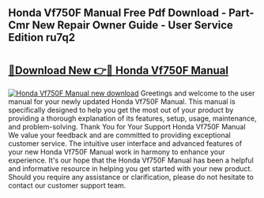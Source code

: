 ## Honda Vf750F Manual Free Pdf Download - Part-Cmr New Repair Owner Guide - User Service Edition ru7q2

# <h2><a href="http://bc55172.oget.top/?id=Honda+Vf750F+Manual">🔗Download New 👉🔴 Honda Vf750F Manual</a></h2>

[![Honda Vf750F Manual new download](https://i.imgur.com/5g1atiW.png)](http://bc55172.oget.top/?id=Honda+Vf750F+Manual)
Greetings and welcome to the user manual for your newly updated Honda Vf750F Manual. This manual is specifically designed to help you get the most out of your product by providing a thorough explanation of its features, setup, usage, maintenance, and problem-solving. Thank You for Your Support Honda Vf750F Manual We value your feedback and are committed to providing exceptional customer service. The intuitive user interface and advanced features of your new Honda Vf750F Manual work in harmony to enhance your experience. It's our hope that the Honda Vf750F Manual has been a helpful and informative resource in helping you get started with your new product. Should you require any assistance or clarification, please do not hesitate to contact our customer support team.
